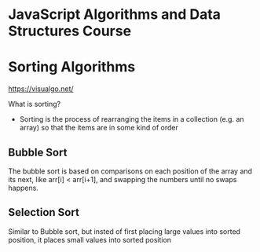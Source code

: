 # JavaScript Algorithms and Data Structures Course

# Sorting Algorithms

https://visualgo.net/

What is sorting?

- Sorting is the process of rearranging the items in a collection (e.g. an array) so that the items are in some kind of order

## Bubble Sort

The bubble sort is based on comparisons on each position of the array and its next, like arr[i] < arr[i+1], and swapping the numbers until no swaps happens.

## Selection Sort

Similar to Bubble sort, but insted of first placing large values into sorted position, it places small values into sorted position
